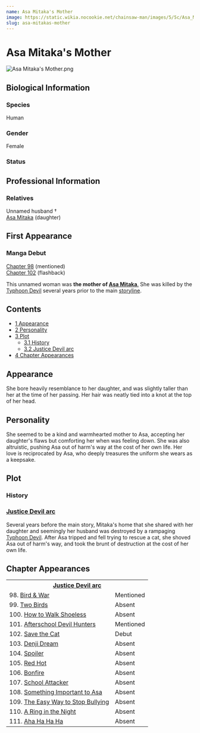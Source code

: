 ```yaml
---
name: Asa Mitaka's Mother
image: https://static.wikia.nocookie.net/chainsaw-man/images/5/5c/Asa_Mitaka%27s_Mother.png
slug: asa-mitakas-mother
---
```


# Asa Mitaka's Mother

![](https://static.wikia.nocookie.net/chainsaw-man/images/5/5c/Asa_Mitaka%27s_Mother.png "Asa Mitaka's Mother.png")

## Biological Information

### Species

Human

### Gender

Female

### Status

## Professional Information

### Relatives

Unnamed husband †  
[Asa Mitaka](/asa-mitaka "Asa Mitaka") (daughter)

## First Appearance

### Manga Debut

[Chapter 98](/chapter-98 "Chapter 98") (mentioned)  
[Chapter 102](/chapter-102 "Chapter 102") (flashback)

This unnamed woman was **the mother of [Asa Mitaka](/asa-mitaka "Asa Mitaka")**[.](/asa-mitaka "Asa Mitaka") She was killed by the [Typhoon Devil](/typhoon-devil "Typhoon Devil") several years prior to the main [storyline](/academy-saga "Academy Saga").

## Contents

-   [1 Appearance](#Appearance)
-   [2 Personality](#Personality)
-   [3 Plot](#Plot)
    -   [3.1 History](#History)
    -   [3.2 Justice Devil arc](#Justice_Devil_arc)
-   [4 Chapter Appearances](#Chapter_Appearances)

## Appearance

She bore heavily resemblance to her daughter, and was slightly taller than her at the time of her passing. Her hair was neatly tied into a knot at the top of her head.

## Personality

She seemed to be a kind and warmhearted mother to Asa, accepting her daughter's flaws but comforting her when was feeling down. She was also altruistic, pushing Asa out of harm's way at the cost of her own life. Her love is reciprocated by Asa, who deeply treasures the uniform she wears as a keepsake.

## Plot

### History

### [Justice Devil arc](/justice-devil-arc "Justice Devil arc")

Several years before the main story, Mitaka's home that she shared with her daughter and seemingly her husband was destroyed by a rampaging [Typhoon Devil](/typhoon-devil "Typhoon Devil"). After Asa tripped and fell trying to rescue a cat, she shoved Asa out of harm's way, and took the brunt of destruction at the cost of her own life.

## Chapter Appearances

<table><tbody><tr><th colspan="2"><center><a href="/justice-devil-arc" title="Justice Devil arc"><span>Justice Devil arc</span></a></center></th></tr><tr><td>98. <a href="/chapter-98" title="Chapter 98">Bird &amp; War</a></td><td><span>Mentioned</span></td></tr><tr><td>99. <a href="/chapter-99" title="Chapter 99">Two Birds</a></td><td><span>Absent</span></td></tr><tr><td>100. <a href="/chapter-100" title="Chapter 100">How to Walk Shoeless</a></td><td><span>Absent</span></td></tr><tr><td>101. <a href="/chapter-101" title="Chapter 101">Afterschool Devil Hunters</a></td><td><span>Mentioned</span></td></tr><tr><td>102. <a href="/chapter-102" title="Chapter 102">Save the Cat</a></td><td><span>Debut</span></td></tr><tr><td>103. <a href="/chapter-103" title="Chapter 103">Denji Dream</a></td><td><span>Absent</span></td></tr><tr><td>104. <a href="/chapter-104" title="Chapter 104">Spoiler</a></td><td><span>Absent</span></td></tr><tr><td>105. <a href="/chapter-105" title="Chapter 105">Red Hot</a></td><td><span>Absent</span></td></tr><tr><td>106. <a href="/chapter-106" title="Chapter 106">Bonfire</a></td><td><span>Absent</span></td></tr><tr><td>107. <a href="/chapter-107" title="Chapter 107">School Attacker</a></td><td><span>Absent</span></td></tr><tr><td>108. <a href="/chapter-108" title="Chapter 108">Something Important to Asa</a></td><td><span>Absent</span></td></tr><tr><td>109. <a href="/chapter-109" title="Chapter 109">The Easy Way to Stop Bullying</a></td><td><span>Absent</span></td></tr><tr><td>110. <a href="/chapter-110" title="Chapter 110">A Ring in the Night</a></td><td><span>Absent</span></td></tr><tr><td>111. <a href="/chapter-111" title="Chapter 111">Aha Ha Ha Ha</a></td><td><span>Absent</span></td></tr></tbody></table>
